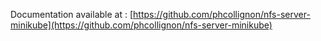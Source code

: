 

Documentation available at :
[https://github.com/phcollignon/nfs-server-minikube](https://github.com/phcollignon/nfs-server-minikube)

